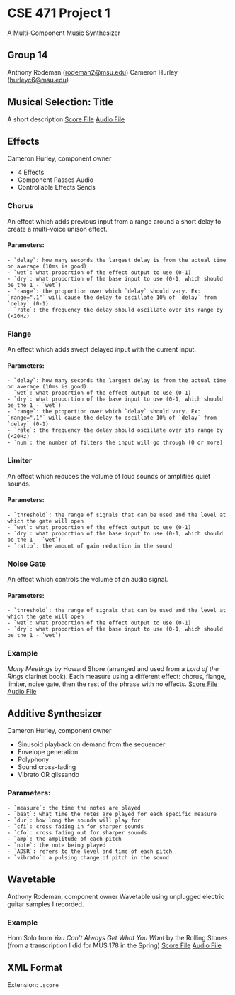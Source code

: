 # CSE 471 Project 1
A Multi-Component Music Synthesizer


## Group 14
Anthony Rodeman (rodeman2@msu.edu)
Cameron Hurley (hurleyc6@msu.edu)

## Musical Selection: Title
A short description
[Score File](title.score)
[Audio File](title.wav)

## Effects
Cameron Hurley, component owner
- 4 Effects
- Component Passes Audio
- Controllable Effects Sends

### Chorus
An effect which adds previous input from a range around a short delay to create a multi-voice unison effect. 
#### Parameters:
	- `delay`: how many seconds the largest delay is from the actual time on average (10ms is good)
	- `wet`: what proportion of the effect output to use (0-1)
	- `dry`: what proportion of the base input to use (0-1, which should be the 1 - `wet`)
	- `range`: the proportion over which `delay` should vary. Ex: `range=".1"` will cause the delay to oscillate 10% of `delay` from `delay` (0-1)
	- `rate`: the frequency the delay should oscillate over its range by (<20Hz)

### Flange
An effect which adds swept delayed input with the current input.
#### Parameters:
	- `delay`: how many seconds the largest delay is from the actual time on average (10ms is good)
	- `wet`: what proportion of the effect output to use (0-1)
	- `dry`: what proportion of the base input to use (0-1, which should be the 1 - `wet`)
	- `range`: the proportion over which `delay` should vary. Ex: `range=".1"` will cause the delay to oscillate 10% of `delay` from `delay` (0-1)
	- `rate`: the frequency the delay should oscillate over its range by (<20Hz)
	- `num`: the number of filters the input will go through (0 or more)

### Limiter
An effect which reduces the volume of loud sounds or amplifies quiet sounds.
#### Parameters:
	- `threshold`: the range of signals that can be used and the level at which the gate will open
	- `wet`: what proportion of the effect output to use (0-1)
	- `dry`: what proportion of the base input to use (0-1, which should be the 1 - `wet`)
	- `ratio`: the amount of gain reduction in the sound
	
### Noise Gate
An effect which controls the volume of an audio signal.
#### Parameters:
	- `threshold`: the range of signals that can be used and the level at which the gate will open
	- `wet`: what proportion of the effect output to use (0-1)
	- `dry`: what proportion of the base input to use (0-1, which should be the 1 - `wet`)

### Example
*Many Meetings* by Howard Shore (arranged and used from a *Lord of the Rings* clarinet book).
Each measure using a different effect: chorus, flange, limiter, noise gate, then the rest of the phrase with no effects.
[Score File](effects-example.score)
[Audio File](effects-example.wav)

## Additive Synthesizer
Cameron Hurley, component owner
- Sinusoid playback on demand from the sequencer
- Envelope generation
- Polyphony
- Sound cross-fading
- Vibrato OR glissando

### Parameters:
	- `measure`: the time the notes are played
	- `beat`: what time the notes are played for each specific measure
	- `dur`: how long the sounds will play for
	- `cfi`: cross fading in for sharper sounds
	- `cfo`: cross fading out for sharper sounds
	- `amp`: the amplitude of each pitch
	- `note`: the note being played
	- `ADSR`: refers to the level and time of each pitch
	- `vibrato`: a pulsing change of pitch in the sound

## Wavetable
Anthony Rodeman, component owner
Wavetable using unplugged electric guitar samples I recorded.

### Example
Horn Solo from *You Can't Always Get What You Want* by the Rolling Stones (from a transcription I did for MUS 178 in the Spring)
[Score File](wavetable-example.score)
[Audio File](wavetable-example.wav)

## XML Format
Extension: `.score`
